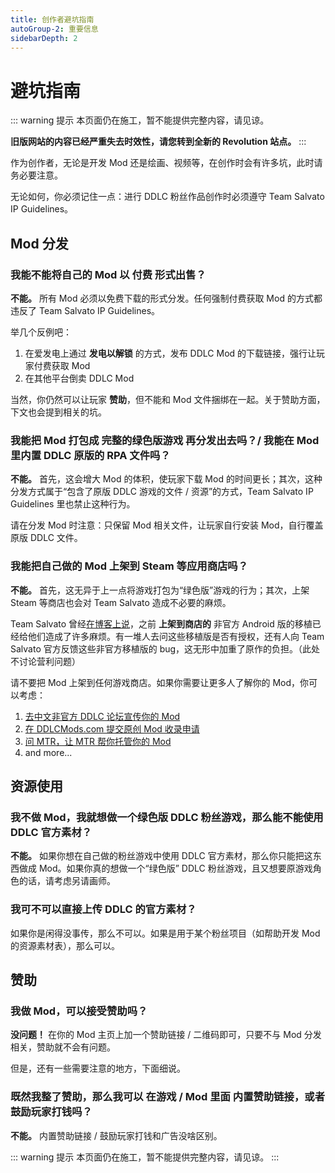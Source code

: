 ```yaml
---
title: 创作者避坑指南
autoGroup-2: 重要信息
sidebarDepth: 2
---
```


# 避坑指南

::: warning 提示
本页面仍在施工，暂不能提供完整内容，请见谅。

**旧版网站的内容已经严重失去时效性，请您转到全新的 Revolution 站点。**
:::

作为创作者，无论是开发 Mod 还是绘画、视频等，在创作时会有许多坑，此时请务必要注意。

无论如何，你必须记住一点：进行 DDLC 粉丝作品创作时必须遵守 Team Salvato IP Guidelines。

## Mod 分发

### 我能不能将自己的 Mod 以 **付费** 形式出售？

**不能。** 所有 Mod 必须以免费下载的形式分发。任何强制付费获取 Mod 的方式都违反了 Team Salvato IP Guidelines。

举几个反例吧：

1. 在爱发电上通过 **发电以解锁** 的方式，发布 DDLC Mod 的下载链接，强行让玩家付费获取 Mod
1. 在其他平台倒卖 DDLC Mod

当然，你仍然可以让玩家 **赞助**，但不能和 Mod 文件捆绑在一起。关于赞助方面，下文也会提到相关的坑。

### 我能把 Mod 打包成 **完整的绿色版游戏** 再分发出去吗？/ 我能在 Mod 里内置 DDLC 原版的 RPA 文件吗？

**不能。** 首先，这会增大 Mod 的体积，使玩家下载 Mod 的时间更长；其次，这种分发方式属于“包含了原版 DDLC 游戏的文件 / 资源”的方式，Team Salvato IP Guidelines 里也禁止这种行为。

请在分发 Mod 时注意：只保留 Mod 相关文件，让玩家自行安装 Mod，自行覆盖原版 DDLC 文件。

### 我能把自己做的 Mod 上架到 Steam 等应用商店吗？

**不能。** 首先，这无异于上一点将游戏打包为“绿色版”游戏的行为；其次，上架 Steam 等商店也会对 Team Salvato 造成不必要的麻烦。

Team Salvato 曾经[在博客上说](http://teamsalvato.com/blog/regarding-ddlc-on-mobile-devices/)，之前 **上架到商店的** 非官方 Android 版的移植已经给他们造成了许多麻烦。有一堆人去问这些移植版是否有授权，还有人向 Team Salvato 官方反馈这些非官方移植版的 bug，这无形中加重了原作的负担。（此处不讨论营利问题）

请不要把 Mod 上架到任何游戏商店。如果你需要让更多人了解你的 Mod，你可以考虑：

1. [去中文非官方 DDLC 论坛宣传你的 Mod](https://ddlc.icu)
1. [在 DDLCMods.com 提交原创 Mod 收录申请](http://ddlcmods.com/mod-submission-form/)
1. [问 MTR，让 MTR 帮你托管你的 Mod](https://mtrcdn.tk)
1. and more...

## 资源使用

### 我不做 Mod，我就想做一个绿色版 DDLC 粉丝游戏，那么能不能使用 DDLC 官方素材？

**不能。** 如果你想在自己做的粉丝游戏中使用 DDLC 官方素材，那么你只能把这东西做成 Mod。如果你真的想做一个“绿色版” DDLC 粉丝游戏，且又想要原游戏角色的话，请考虑另请画师。

### 我可不可以直接上传 DDLC 的官方素材？

如果你是闲得没事传，那么不可以。如果是用于某个粉丝项目（如帮助开发 Mod 的资源素材表），那么可以。

<!-- ### 我做的东西和 DDLC 鸟关系也没有，但是我就是想用一下 DDLC 的 BGM，可以吗？

**不行。** 在这里，我先自我反省一下。

一般情况下， -->

## 赞助

### 我做 Mod，可以接受赞助吗？

**没问题！** 在你的 Mod 主页上加一个赞助链接 / 二维码即可，只要不与 Mod 分发相关，赞助就不会有问题。

但是，还有一些需要注意的地方，下面细说。

### 既然我整了赞助，那么我可以 **在游戏 / Mod 里面** 内置赞助链接，或者鼓励玩家打钱吗？

**不能。** 内置赞助链接 / 鼓励玩家打钱和广告没啥区别。

::: warning 提示
本页面仍在施工，暂不能提供完整内容，请见谅。
:::
